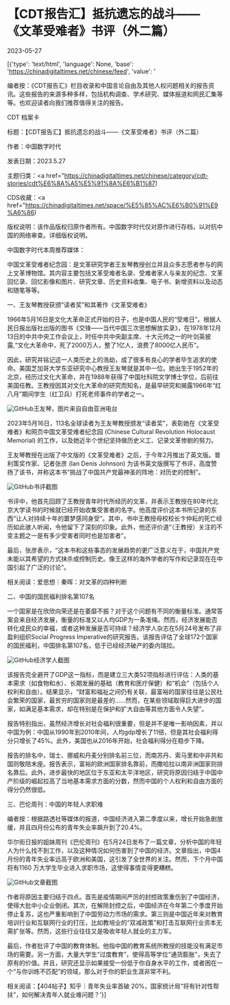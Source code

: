 # 【CDT报告汇】抵抗遗忘的战斗——《文革受难者》书评（外二篇）

2023-05-27

[{'type': 'text/html', 'language': None, 'base': 'https://chinadigitaltimes.net/chinese/feed', 'value': '













编者按：《CDT报告汇》栏目收录和中国言论自由及其他人权问题相关的报告资讯。这些报告的来源多种多样，包括机构调查、学术研究、媒体报道和网民汇集等等。也欢迎读者向我们推荐值得关注的报告。





CDT 档案卡

标题：【CDT报告汇】抵抗遗忘的战斗——《文革受难者》书评（外二篇）

作者：中国数字时代

发表日期：2023.5.27

主题归类：<a href="https://chinadigitaltimes.net/chinese/category/cdt-stories/cdt%E6%8A%A5%E5%91%8A%E6%B1%87)

CDS收藏：<a href="https://chinadigitaltimes.net/space/%E5%85%AC%E6%B0%91%E9%A6%86)

版权说明：该作品版权归原作者所有。中国数字时代仅对原作进行存档，以对抗中国的网络审查。详细版权说明。





中国数字时代本周推荐媒体：

中国文革受难者纪念园：是文革研究学者王友琴教授创立并且众多志愿者参与的网上文革博物馆。其内容主要包括文革受难者名录、受难者家人与亲友的纪念、文革回忆录、回忆影像和图片、研究文章、历史资料收集、电子书、新增资料以及动态和随笔等等。



一、王友琴教授获颁“读者奖”和其著作《文革受难者》

1966年5月16日是文化大革命正式开始的日子，也是中国人民的“受难日”。根据人民日报出版社出版的图书《交锋——当代中国三次思想解放实录》，在1978年12月13日的中共中央工作会议上，时任中共中央副主席、十大元帅之一的叶剑英披露,“文化大革命中，死了2000万人，整了1亿人，浪费了8000亿人民币”。

因此，研究并铭记这一人类历史上的浩劫，成了很多有良心的学者毕生追求的使命。美国芝加哥大学东亚研究中心教授王友琴就是其中一位。她出生于1952年的北京，经历过文化大革命，并在1988年获得了中国社科院文学博士学位，后前往美国任教。王教授因其对文化大革命的研究而知名，是最早研究和揭露1966年“红八月”期间学生（红卫兵）打死老师事件的学者之一。

![GitHub](https://chinadigitaltimes.net/chinese/files/2023/05/王友琴.jpeg)王友琴，图片来自自由亚洲电台

2023年5月16日，113名全球读者为王友琴教授颁发“读者奖”，表彰她在《文革受难者》和网页中国文革受难者纪念园 (Chinese Cultural Revolution Holocaust Memorial) 的工作，以及她近半个世纪坚持做历史义工、记录文革惨剧的努力。

王友琴教授在出版了中文版的《文革受难者》之后，于今年2月推出了英文版。普利策奖作家、记者张彦 (Ian Denis Johnson) 为该书英文版撰写了书评，高度赞扬了该书，并称这本书“挑战了中国共产党最神圣的阵地：对历史的控制”。

![GitHub](https://chinadigitaltimes.net/chinese/files/2023/05/文革受难者书评.png)书评截图

书评中，他首先回顾了王教授青年时代所经历的文革，并表示王教授在80年代北京大学读书的时候就已经开始收集受害者的名字。他高度评价这本书所记录的东西“让人对持续十年的噩梦感同身受”。其中，书中王教授母校校长卞仲耘的死亡经历如此骇人听闻，令他留下了深刻的印象。此外，他还评价道“（王教授）关注的不变主题之一是有多少受害者同时也是加害者”。

最后，张彦表示，“这本书和这些事态的发展趋势的更广泛意义在于，中国共产党未能以其希望的方式抹杀或控制历史。像王这样的海外学者的写作和记录现在在中国引起了广泛的讨论”。

相关阅读：爱思想｜秦晖：对文革的四种判断

二、中国的国民福利排名第107名

一个国家是在欣欣向荣还是在萎靡不振？对于这个问题有不同的衡量标准。通常答案会来自经济发展，衡量的标准又以人均GDP为一条准绳。然而，经济发展能否转化成民众的幸福，或者这种发展是否可持续？经济学人杂志在5月24号发布了非盈利组织Social Progress Imperative的研究报告。该报告评估了全球172个国家的国民福利，中国排名第107名，低于已经经济破产的委内瑞拉。

![GitHub](https://chinadigitaltimes.net/chinese/files/2023/05/How-well-does-your-country-provide-for-its-citizens_-www.economist.com_.png)经济学人截图

该报告完全避开了GDP这一指标，而是建立三大类52项指标进行评估：人类的基本需求（如食物和水）、长期发展的基础（教育和医疗保健）和“机会”（包括个人权利和自由）。结果显示，“财富和福祉之间仍有关联，最富裕的国家往往是公民社会繁荣的国家，最贫穷的国家则是最差的……然而，在某些领域取得巨大进步的国家，如满足基本需求，却在特别是在保护和扩大自由等其他方面令人失望”。

报告特别指出，虽然经济增长对社会福利很重要，但是并不是唯一影响因素，并以中国为例：中国从1990年到2010年间，人均gdp增长了11倍，但是其社会福利得分只增长了45%。此外，美国也从2016年开始，社会福利得分在稳步下降。

报告的排名中，瑞士、挪威和丹麦分别排名前三位，而南苏丹、索马里和中非共和国则敬陪末座。报告表示，富裕的欧洲国家排名靠前，而撒哈拉以南非洲国家则排名靠后。此外，进步最快的地区位于东亚和太平洋地区，研究将原因归结于中国中产阶级的崛起拉高了当地基本需求方面的分数，然而中国的个人权利和自由方面的得分仍然很低。

三、巴伦周刊：中国的年轻人求职难



编者按：根据路透社等媒体的报道，中国经济进入第二季度以来，增长开始急剧放缓，并且四月份公布的青年失业率飙升到了20.4%。



华尔街日报的姐妹周刊《巴伦周刊》在5月24日发布了一篇文章，分析中国的年轻人为什么找不到工作，以及这种情况如何伤害到了中国的经济。文章指出，中国4月份的青年失业率远高于欧洲和美国，这引发了全世界的关注。然而，下个月中国将有1160 万大学生毕业进入求职市场，这使得事情变得更糟糕。

![GitHub](https://chinadigitaltimes.net/chinese/files/2023/05/Chinas-Young-Cant-Find-Work.-How-That-Hurts-the-Economy.-Barrons_-www.barrons.com_.png)文章截图

作者将原因主要归结于四点。首先是疫情期间严厉的封控政策重伤到了中国经济，使得大批中小企业倒闭。其次，在解除封控之后，中国经济在今年第二个季度开始停止复苏，这也严重影响到了中国劳动力市场的需求。第三则是中国近年来对教育培训行业和互联网行业的打压，比如教培业的“双减政策”和打击互联网行业资本无需扩张等。然而，这些行业往往又是吸收年轻人就业的主力军。

最后，作者批评了中国的教育体制。他指中国的教育系统所教授的技能没有满足市场的需要。另一方面，大量大学生“过度教育”，使得高等学位“通货膨胀”，失去了原有的价值。并且，研究还显示如果接受一份低于你自身水平的工作，或者困在一个“与你训练不匹配”的领域，那么对于你的职业生涯非常不利。

相关阅读：【404帖子】知乎｜青年失业率首破 20%，国家统计局“将有针对性帮扶”，如何解决青年人就业难问题？'}]